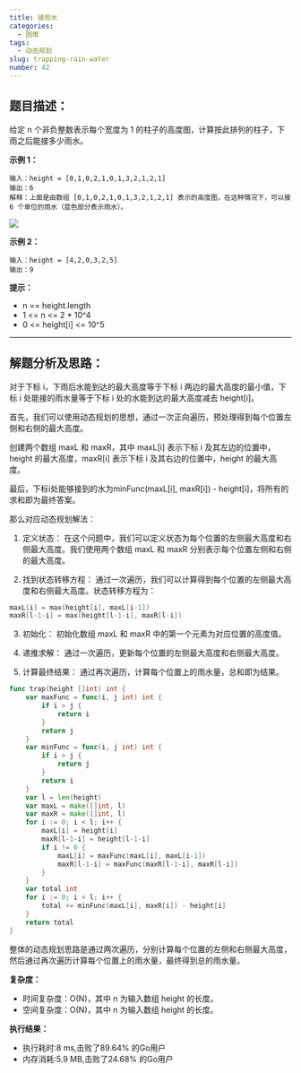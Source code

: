 ```yaml
---
title: 接雨水
categories:
  - 困难
tags:
  - 动态规划
slug: trapping-rain-water
number: 42
---
```


## 题目描述：

给定 n 个非负整数表示每个宽度为 1 的柱子的高度图，计算按此排列的柱子，下雨之后能接多少雨水。

**示例 1：**
```
输入：height = [0,1,0,2,1,0,1,3,2,1,2,1]
输出：6
解释：上面是由数组 [0,1,0,2,1,0,1,3,2,1,2,1] 表示的高度图，在这种情况下，可以接 6 个单位的雨水（蓝色部分表示雨水）。 
```
![](/img/leetcode/42接雨水/rainwatertrap.png)


**示例 2：**
```
输入：height = [4,2,0,3,2,5]
输出：9
```

**提示：**
- n == height.length 
- 1 <= n <= 2 * 10^4 
- 0 <= height[i] <= 10^5

---
## 解题分析及思路：

对于下标 i，下雨后水能到达的最大高度等于下标 i 两边的最大高度的最小值，下标 i 处能接的雨水量等于下标 i 处的水能到达的最大高度减去 height[i]。

首先，我们可以使用动态规划的思想，通过一次正向遍历，预处理得到每个位置左侧和右侧的最大高度。

创建两个数组 maxL 和 maxR，其中 maxL[i] 表示下标 i 及其左边的位置中，height 的最大高度，maxR[i] 表示下标 i 及其右边的位置中，height 的最大高度。

最后，下标i处能够接到的水为minFunc(maxL[i], maxR[i]) - height[i]，将所有的求和即为最终答案。

那么对应动态规划解法：

1. 定义状态： 在这个问题中，我们可以定义状态为每个位置的左侧最大高度和右侧最大高度。我们使用两个数组 maxL 和 maxR 分别表示每个位置左侧和右侧的最大高度。

2. 找到状态转移方程： 通过一次遍历，我们可以计算得到每个位置的左侧最大高度和右侧最大高度。状态转移方程为：
```go
maxL[i] = max(height[i], maxL[i-1])
maxR[l-1-i] = max(height[l-1-i], maxR[l-i])
```
3. 初始化： 初始化数组 maxL 和 maxR 中的第一个元素为对应位置的高度值。

4. 递推求解： 通过一次遍历，更新每个位置的左侧最大高度和右侧最大高度。

5. 计算最终结果： 通过再次遍历，计算每个位置上的雨水量，总和即为结果。

```go
func trap(height []int) int {
	var maxFunc = func(i, j int) int {
		if i > j {
			return i
		}
		return j
	}
	var minFunc = func(i, j int) int {
		if i > j {
			return j
		}
		return i
	}
	var l = len(height)
	var maxL = make([]int, l)
	var maxR = make([]int, l)
	for i := 0; i < l; i++ {
		maxL[i] = height[i]
		maxR[l-1-i] = height[l-1-i]
		if i != 0 {
			maxL[i] = maxFunc(maxL[i], maxL[i-1])
			maxR[l-1-i] = maxFunc(maxR[l-1-i], maxR[l-i])
		}
	}
	var total int
	for i := 0; i < l; i++ {
		total += minFunc(maxL[i], maxR[i]) - height[i]
	}
	return total
}
```

整体的动态规划思路是通过两次遍历，分别计算每个位置的左侧和右侧最大高度，然后通过再次遍历计算每个位置上的雨水量，最终得到总的雨水量。

**复杂度：**

- 时间复杂度：O(N)，其中 n 为输入数组 height 的长度。
- 空间复杂度：O(N)，其中 n 为输入数组 height 的长度。

**执行结果：**

- 执行耗时:8 ms,击败了89.64% 的Go用户
- 内存消耗:5.9 MB,击败了24.68% 的Go用户
